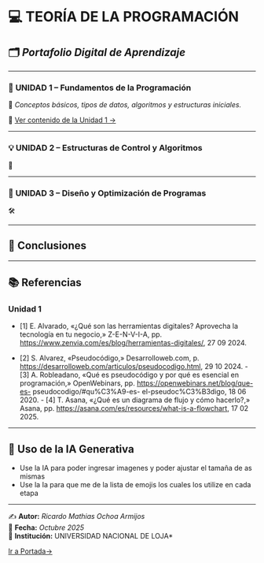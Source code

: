 # 💻 **TEORÍA DE LA PROGRAMACIÓN**  
## 🗂️ *Portafolio Digital de Aprendizaje*  

---

### 📘 **UNIDAD 1 – Fundamentos de la Programación**  
📖 *Conceptos básicos, tipos de datos, algoritmos y estructuras iniciales.*

🔗 [Ver contenido de la Unidad 1 →](Unidad1.md)

---

### 💡 **UNIDAD 2 – Estructuras de Control y Algoritmos**  
🧩 

---

### 🚀 **UNIDAD 3 – Diseño y Optimización de Programas**  
🛠️ 

---

## 🧠 **Conclusiones**  


---

## 📚 **Referencias**  

### **Unidad 1**
  -  [1]	E. Alvarado, «¿Qué son las herramientas digitales? Aprovecha la tecnología en tu negocio,»
  Z-E-N-V-I-A, pp. https://www.zenvia.com/es/blog/herramientas-digitales/, 27 09 2024.

  -  [2]	S.	Alvarez,	«Pseudocódigo,»	Desarrolloweb.com,	p. https://desarrolloweb.com/articulos/pseudocodigo.html, 29 10 2024.
    -  [3]	A. Robleadano, «Qué es pseudocódigo y por qué es esencial en programación,» OpenWebinars, pp. https://openwebinars.net/blog/que-es-                pseudocodigo/#qu%C3%A9-es- el-pseudoc%C3%B3digo, 18 06 2020.
    -  [4]	T.	Asana,	«¿Qué	es	un	diagrama de	flujo y	cómo	hacerlo?,»	Asana,	pp. https://asana.com/es/resources/what-is-a-flowchart, 17 02 2025.

---

## 🤖 **Uso de la IA Generativa**  
- Use la IA para poder ingresar imagenes y poder ajustar el tamaña de as mismas
- Use la Ia para que me de la lista de emojis los cuales los utilize en cada etapa
---

✍️ **Autor:** *Ricardo Mathias Ochoa Armijos*  
📅 **Fecha:** *Octubre 2025*  
📍 **Institución:** UNIVERSIDAD NACIONAL DE LOJA*

[Ir a Portada→](portada.md)

